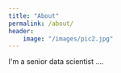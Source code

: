 ```yaml
---
title: "About" 
permalink: /about/
header:
    image: "/images/pic2.jpg"
---
```

I'm a senior data scientist ....
